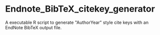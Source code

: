# Endnote_BibTeX_citekey_generator
A executable R script to generate "AuthorYear" style cite keys with an EndNote BibTeX output file.

